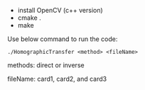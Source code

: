 - install OpenCV (c++ version)
- cmake .
- make

Use below command to run the code:

`./HomographicTransfer <method> <fileName>`

methods: direct or inverse

fileName: card1, card2, and card3
